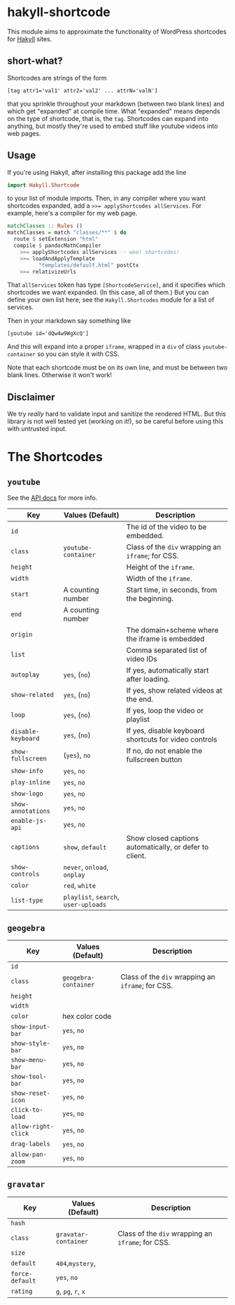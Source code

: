 # hakyll-shortcode

This module aims to approximate the functionality of WordPress shortcodes for [Hakyll](https://jaspervdj.be/hakyll/) sites.

## short-what?

Shortcodes are strings of the form

``[tag attr1='val1' attr2='val2' ... attrN='valN']``

that you sprinkle throughout your markdown (between two blank lines) and which get "expanded" at compile time. What "expanded" means depends on the type of shortcode, that is, the ``tag``. Shortcodes can expand into anything, but mostly they're used to embed stuff like youtube videos into web pages.

## Usage

If you're using Hakyll, after installing this package add the line

```haskell
import Hakyll.Shortcode
```

to your list of module imports. Then, in any compiler where you want shortcodes expanded, add a ``>>= applyShortcodes allServices``. For example, here's a compiler for my web page.

```haskell
matchClasses :: Rules ()
matchClasses = match "classes/**" $ do
  route $ setExtension "html"
  compile $ pandocMathCompiler
    >>= applyShortcodes allServices -- woo! shortcodes!
    >>= loadAndApplyTemplate
          "templates/default.html" postCtx
    >>= relativizeUrls
```

That ``allServices`` token has type ``[ShortcodeService]``, and it specifies which shortcodes we want expanded. (In this case, all of them.) But you can define your own list here; see the ``Hakyll.Shortcodes`` module for a list of services.

Then in your markdown say something like

```
[youtube id='dQw4w9WgXcQ']
```

And this will expand into a proper ``iframe``, wrapped in a ``div`` of class ``youtube-container`` so you can style it with CSS.

Note that each shortcode must be on its own line, and must be between two blank lines. Otherwise it won't work!

## Disclaimer

We try *really* hard to validate input and sanitize the rendered HTML. But this library is not well tested yet (working on it!), so be careful before using this with untrusted input.

# The Shortcodes

## ``youtube``

See the [API docs](https://developers.google.com/youtube/player_parameters) for more info.

| Key                  | Values (Default)                           | Description
| ----                 | -----------------                          | ------------
| ``id``               |                                            | The id of the video to be embedded.
| ``class``            | ``youtube-container``                      | Class of the ``div`` wrapping an ``iframe``; for CSS.
| ``height``           |                                            | Height of the ``iframe``.
| ``width``            |                                            | Width of the ``iframe``.
| ``start``            | A counting number                          | Start time, in seconds, from the beginning.
| ``end``              | A counting number                          | 
| ``origin``           |                                            | The domain+scheme where the iframe is embedded
| ``list``             |                                            | Comma separated list of video IDs
| ``autoplay``         | ``yes``, (``no``)                          | If yes, automatically start after loading.
| ``show-related``     | ``yes``, (``no``)                          | If yes, show related videos at the end.
| ``loop``             | ``yes``, (``no``)                          | If yes, loop the video or playlist
| ``disable-keyboard`` | ``yes``, (``no``)                          | If yes, disable keyboard shortcuts for video controls
| ``show-fullscreen``  | (``yes``), ``no``                          | If no, do not enable the fullscreen button
| ``show-info``        | ``yes``, ``no``                            |
| ``play-inline``      | ``yes``, ``no``                            |
| ``show-logo``        | ``yes``, ``no``                            |
| ``show-annotations`` | ``yes``, ``no``                            |
| ``enable-js-api``    | ``yes``, ``no``                            |
| ``captions``         | ``show``, ``default``                      | Show closed captions automatically, or defer to client.
| ``show-controls``    | ``never``, ``onload``, ``onplay``          |
| ``color``            | ``red``, ``white``                         |
| ``list-type``        | ``playlist``, ``search``, ``user-uploads`` |


## ``geogebra``

| Key                   | Values (Default)       | Description
| ----                  | -----------------      | ------------
| ``id``                |                        |
| ``class``             | ``geogebra-container`` | Class of the ``div`` wrapping an ``iframe``; for CSS.
| ``height``            |                        |
| ``width``             |                        |
| ``color``             | hex color code         |
| ``show-input-bar``    | ``yes``, ``no``        |
| ``show-style-bar``    | ``yes``, ``no``        |
| ``show-menu-bar``     | ``yes``, ``no``        |
| ``show-tool-bar``     | ``yes``, ``no``        |
| ``show-reset-icon``   | ``yes``, ``no``        |
| ``click-to-load``     | ``yes``, ``no``        |
| ``allow-right-click`` | ``yes``, ``no``        |
| ``drag-labels``       | ``yes``, ``no``        |
| ``allow-pan-zoom``    | ``yes``, ``no``        |


## ``gravatar``

| Key                   | Values (Default)            | Description
| ----                  | -----------------           | ------------
| ``hash``              |                             |
| ``class``             | ``gravatar-container``      | Class of the ``div`` wrapping an ``iframe``; for CSS.
| ``size``              |                             |
| ``default``           | ``404``,``mystery``,        |
| ``force-default``     | ``yes``, ``no``             |
| ``rating``            | ``g``, ``pg``, ``r``, ``x`` |
